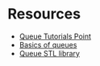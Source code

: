 # Resources
- [Queue Tutorials Point](https://www.tutorialspoint.com/data_structures_algorithms/dsa_queue.htm "Queue Tutorials Point")
- [Basics of queues](https://www.hackerearth.com/practice/data-structures/queues/basics-of-queues/tutorial/ "Basics of queues")
- [Queue STL library](https://www.cplusplus.com/reference/queue/queue/ "Queue STL library")